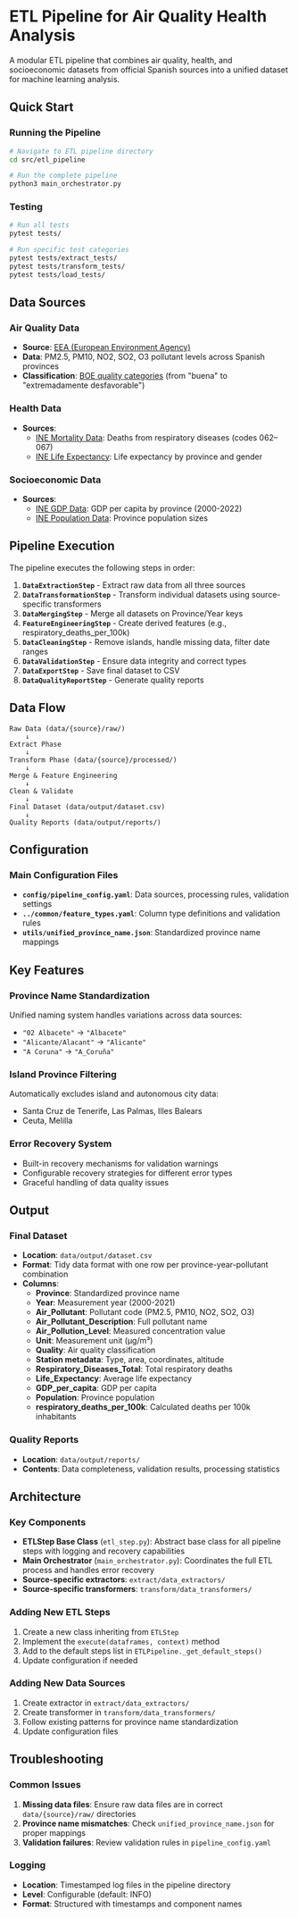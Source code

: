 # ETL Pipeline for Air Quality Health Analysis

A modular ETL pipeline that combines air quality, health, and socioeconomic datasets from official Spanish sources into a unified dataset for machine learning analysis.

## Quick Start

### Running the Pipeline
```bash
# Navigate to ETL pipeline directory
cd src/etl_pipeline

# Run the complete pipeline
python3 main_orchestrator.py
```

### Testing
```bash
# Run all tests
pytest tests/

# Run specific test categories
pytest tests/extract_tests/
pytest tests/transform_tests/
pytest tests/load_tests/
```

## Data Sources

### Air Quality Data
- **Source**: [EEA (European Environment Agency)](https://discomap.eea.europa.eu/App/AQViewer/index.html)
- **Data**: PM2.5, PM10, NO2, SO2, O3 pollutant levels across Spanish provinces
- **Classification**: [BOE quality categories](https://www.boe.es/buscar/doc.php?id=BOE-A-2020-10426) (from "buena" to "extremadamente desfavorable")

### Health Data  
- **Sources**: 
  - [INE Mortality Data](https://www.ine.es/jaxiT3/Tabla.htm?t=9935&L=0): Deaths from respiratory diseases (codes 062–067)
  - [INE Life Expectancy](https://www.ine.es/jaxiT3/Tabla.htm?t=1485): Life expectancy by province and gender

### Socioeconomic Data
- **Sources**:
  - [INE GDP Data](https://www.ine.es/dyngs/INEbase/es/operacion.htm): GDP per capita by province (2000-2022)
  - [INE Population Data](https://www.ine.es/jaxiT3/Tabla.htm?t=2852): Province population sizes

## Pipeline Execution

The pipeline executes the following steps in order:

1. **`DataExtractionStep`** - Extract raw data from all three sources
2. **`DataTransformationStep`** - Transform individual datasets using source-specific transformers
3. **`DataMergingStep`** - Merge all datasets on Province/Year keys  
4. **`FeatureEngineeringStep`** - Create derived features (e.g., respiratory_deaths_per_100k)
5. **`DataCleaningStep`** - Remove islands, handle missing data, filter date ranges
6. **`DataValidationStep`** - Ensure data integrity and correct types
7. **`DataExportStep`** - Save final dataset to CSV
8. **`DataQualityReportStep`** - Generate quality reports

## Data Flow

```
Raw Data (data/{source}/raw/) 
    ↓ 
Extract Phase 
    ↓
Transform Phase (data/{source}/processed/)
    ↓
Merge & Feature Engineering
    ↓
Clean & Validate
    ↓
Final Dataset (data/output/dataset.csv)
    ↓
Quality Reports (data/output/reports/)
```

## Configuration

### Main Configuration Files
- **`config/pipeline_config.yaml`**: Data sources, processing rules, validation settings
- **`../common/feature_types.yaml`**: Column type definitions and validation rules
- **`utils/unified_province_name.json`**: Standardized province name mappings

## Key Features

### Province Name Standardization
Unified naming system handles variations across data sources:
- `"02 Albacete"` → `"Albacete"`
- `"Alicante/Alacant"` → `"Alicante"`
- `"A Coruna"` → `"A_Coruña"`

### Island Province Filtering
Automatically excludes island and autonomous city data:
- Santa Cruz de Tenerife, Las Palmas, Illes Balears
- Ceuta, Melilla

### Error Recovery System
- Built-in recovery mechanisms for validation warnings
- Configurable recovery strategies for different error types
- Graceful handling of data quality issues

## Output

### Final Dataset
- **Location**: `data/output/dataset.csv`
- **Format**: Tidy data format with one row per province-year-pollutant combination
- **Columns**:
  - **Province**: Standardized province name
  - **Year**: Measurement year (2000-2021)
  - **Air_Pollutant**: Pollutant code (PM2.5, PM10, NO2, SO2, O3)
  - **Air_Pollutant_Description**: Full pollutant name
  - **Air_Pollution_Level**: Measured concentration value
  - **Unit**: Measurement unit (µg/m³)
  - **Quality**: Air quality classification
  - **Station metadata**: Type, area, coordinates, altitude
  - **Respiratory_Diseases_Total**: Total respiratory deaths
  - **Life_Expectancy**: Average life expectancy
  - **GDP_per_capita**: GDP per capita
  - **Population**: Province population
  - **respiratory_deaths_per_100k**: Calculated deaths per 100k inhabitants

### Quality Reports
- **Location**: `data/output/reports/`
- **Contents**: Data completeness, validation results, processing statistics

## Architecture

### Key Components
- **ETLStep Base Class** (`etl_step.py`): Abstract base class for all pipeline steps with logging and recovery capabilities
- **Main Orchestrator** (`main_orchestrator.py`): Coordinates the full ETL process and handles error recovery
- **Source-specific extractors**: `extract/data_extractors/`
- **Source-specific transformers**: `transform/data_transformers/`

### Adding New ETL Steps
1. Create a new class inheriting from `ETLStep`
2. Implement the `execute(dataframes, context)` method
3. Add to the default steps list in `ETLPipeline._get_default_steps()`
4. Update configuration if needed

### Adding New Data Sources
1. Create extractor in `extract/data_extractors/`
2. Create transformer in `transform/data_transformers/`
3. Follow existing patterns for province name standardization
4. Update configuration files

## Troubleshooting

### Common Issues
1. **Missing data files**: Ensure raw data files are in correct `data/{source}/raw/` directories
2. **Province name mismatches**: Check `unified_province_name.json` for proper mappings
3. **Validation failures**: Review validation rules in `pipeline_config.yaml`

### Logging
- **Location**: Timestamped log files in the pipeline directory
- **Level**: Configurable (default: INFO)
- **Format**: Structured with timestamps and component names